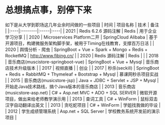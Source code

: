 # 总想搞点事，别停下来
如下是从大学到职场这几年业余时间做的一些项目
| 时间 | 项目名称 | 技术 | 备注 |
|:----|:--------|:-----|:----|
| 2021 | Redis 6.2.6 源码注解 | Redis | 用于企业学习分享 |
| 2020 | Microservices Platform二开 | SpringCloud Alibaba | 基于开源项目，构建微服务架构脚手架，被用于Timing在线教育，支撑百万日活 |
| 2020 | 舆情分析 - 爬虫 | SpringBoot + Vue + Spark + Mongo + Redis + RocketMQ | http://www.fibing.cn/ |
| 2020 | Redis 源码注解 | Redis | |
| 2018 | 音乐商店(muscistore-springboot-vue) | SpringBoot + Vue + Mysql | 音乐商店技术升级版本 |
| 2017 | 视频直播 |  | 创业 |
| 2017 | 秒杀(seckill) | SpringBoot + Redis + RabbitMQ + Thymeleaf + Bootstrap + Mysql | 慕课网秒杀项目实战 |
| 2015 | 音乐商店(musicstore-jsp) | Java + JDBC + Servlet + JSP + Mysql | 开始走Java技术路线，搞个Java版本的音乐商店 |
| 2013 | 音乐商店(musicstore-asp.net) | C# + Asp.net MVC + ADO + SQL SERVER | 微软开源项目，做出来给老师教学演示用 |
| 2013 | 查词工具 | C# + WinForm | 鼠标双击汉字自动翻译出英文 |
| 2013 | 贪吃蛇项目 | C# + WinForm | 学姐找我做的毕设 |
| 2012 | 学生成绩管理系统 | Asp.net + SQL Server | 学校教务系统开发前的演示项目 |
